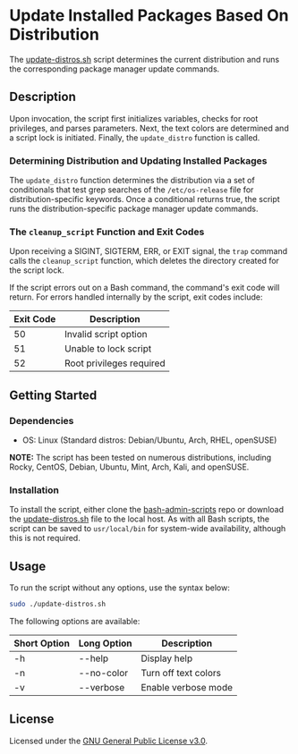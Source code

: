 # Update Installed Packages Based On Distribution
The [update-distros.sh](./update-distros.sh) script determines the current distribution and runs the corresponding package manager update commands.

## Description
Upon invocation, the script first initializes variables, checks for root privileges, and parses parameters. Next, the text colors are determined and a script lock is initiated. Finally, the `update_distro` function is called. 

### Determining Distribution and Updating Installed Packages
The `update_distro` function determines the distribution via a set of conditionals that test grep searches of the `/etc/os-release` file for distribution-specific keywords. Once a conditional returns true, the script runs the distribution-specific package manager update commands.

### The `cleanup_script` Function and Exit Codes
Upon receiving a SIGINT, SIGTERM, ERR, or EXIT signal, the `trap` command calls the `cleanup_script` function, which deletes the directory created for the script lock.

If the script errors out on a Bash command, the command's exit code will return. For errors handled internally by the script, exit codes include:

|Exit Code|Description|
|---------|-----------|
|50|Invalid script option|
|51|Unable to lock script|
|52|Root privileges required|

## Getting Started

### Dependencies

+ OS: Linux (Standard distros: Debian/Ubuntu, Arch, RHEL, openSUSE)

**NOTE:** The script has been tested on numerous distributions, including Rocky, CentOS, Debian, Ubuntu, Mint, Arch, Kali, and openSUSE.

### Installation
To install the script, either clone the [bash-admin-scripts](..) repo or download the [update-distros.sh](./update-distros.sh) file to the local host. As with all Bash scripts, the script can be saved to `usr/local/bin` for system-wide availability, although this is not required.

## Usage
To run the script without any options, use the syntax below:

```bash
sudo ./update-distros.sh 
```

The following options are available:

|Short Option|Long Option|Description|
|---------|---------|-----------|
|-h|--help|Display help|
|-n|--no-color|Turn off text colors|
|-v|--verbose|Enable verbose mode|

## License
Licensed under the [GNU General Public License v3.0](../LICENSE).
